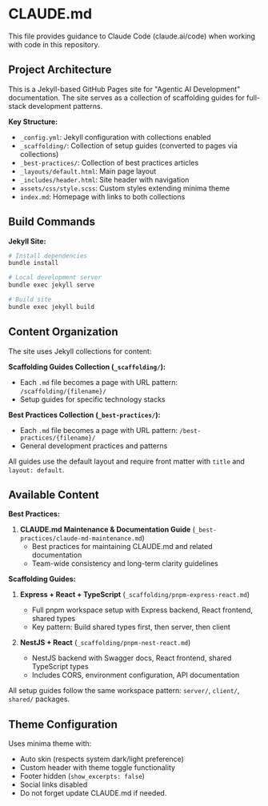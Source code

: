 # CLAUDE.md

This file provides guidance to Claude Code (claude.ai/code) when working with code in this repository.

## Project Architecture

This is a Jekyll-based GitHub Pages site for "Agentic AI Development" documentation. The site serves as a collection of scaffolding guides for full-stack development patterns.

**Key Structure:**
- `_config.yml`: Jekyll configuration with collections enabled
- `_scaffolding/`: Collection of setup guides (converted to pages via collections)
- `_best-practices/`: Collection of best practices articles
- `_layouts/default.html`: Main page layout
- `_includes/header.html`: Site header with navigation
- `assets/css/style.scss`: Custom styles extending minima theme
- `index.md`: Homepage with links to both collections

## Build Commands

**Jekyll Site:**
```bash
# Install dependencies
bundle install

# Local development server
bundle exec jekyll serve

# Build site
bundle exec jekyll build
```

## Content Organization

The site uses Jekyll collections for content:

**Scaffolding Guides Collection (`_scaffolding/`):**
- Each `.md` file becomes a page with URL pattern: `/scaffolding/{filename}/`
- Setup guides for specific technology stacks

**Best Practices Collection (`_best-practices/`):**
- Each `.md` file becomes a page with URL pattern: `/best-practices/{filename}/`
- General development practices and patterns

All guides use the default layout and require front matter with `title` and `layout: default`.

## Available Content

**Best Practices:**
1. **CLAUDE.md Maintenance & Documentation Guide** (`_best-practices/claude-md-maintenance.md`)
   - Best practices for maintaining CLAUDE.md and related documentation
   - Team-wide consistency and long-term clarity guidelines

**Scaffolding Guides:**
1. **Express + React + TypeScript** (`_scaffolding/pnpm-express-react.md`)
   - Full pnpm workspace setup with Express backend, React frontend, shared types
   - Key pattern: Build shared types first, then server, then client

2. **NestJS + React** (`_scaffolding/pnpm-nest-react.md`)
   - NestJS backend with Swagger docs, React frontend, shared TypeScript types
   - Includes CORS, environment configuration, API documentation

All setup guides follow the same workspace pattern: `server/`, `client/`, `shared/` packages.

## Theme Configuration

Uses minima theme with:
- Auto skin (respects system dark/light preference)
- Custom header with theme toggle functionality
- Footer hidden (`show_excerpts: false`)
- Social links disabled
- Do not forget update CLAUDE.md if needed.
